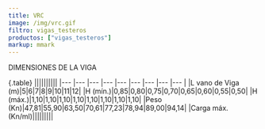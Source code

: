 ```yaml
---
title: VRC
image: /img/vrc.gif
filtro: vigas_testeros
productos: ["vigas_testeros"]
markup: mmark
---
```


DIMENSIONES DE LA VIGA

{.table}
||||||||||
|--- |--- |--- |--- |--- |--- |--- |--- |--- |
|L vano de Viga (m)|5|6|7|8|9|10|11|12|
|H (mín.)|0,85|0,80|0,75|0,70|0,65|0,60|0,55|0,50|
|H (máx.)|1,10|1,10|1,10|1,10|1,10|1,10|1,10|1,10|
|Peso (Kn)|47,81|55,90|63,50|70,61|77,23|78,94|89,00|94,14|
|Carga máx. (Kn/ml)|||||||||
